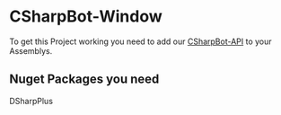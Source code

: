 # CSharpBot-Window
 To get this Project working you need to add our [CSharpBot-API](https://github.com/SESOSAS/CSharpBot-API) to your Assemblys.
## Nuget Packages you need
 DSharpPlus
